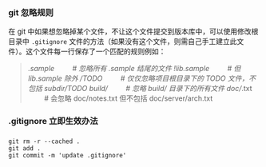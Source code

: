### git 忽略规则

在 git 中如果想忽略掉某个文件，不让这个文件提交到版本库中，可以使用修改根目录中 `.gitignore` 文件的方法（如果没有这个文件，则需自己手工建立此文件）。这个文件每一行保存了一个匹配的规则例如：

> *.sample 　　	 # 忽略所有 .sample 结尾的文件
> !lib.sample 　　 	# 但 lib.sample 除外
> /TODO 　　 		# 仅仅忽略项目根目录下的 TODO 文件，不包括 subdir/TODO
> build/ 　　 		# 忽略 build/ 目录下的所有文件
> doc/*.txt 　　	# 会忽略 doc/notes.txt 但不包括 doc/server/arch.txt

### .gitignore 立即生效办法

### 

```shell
git rm -r --cached .
git add .
git commit -m 'update .gitignore'
```

### 